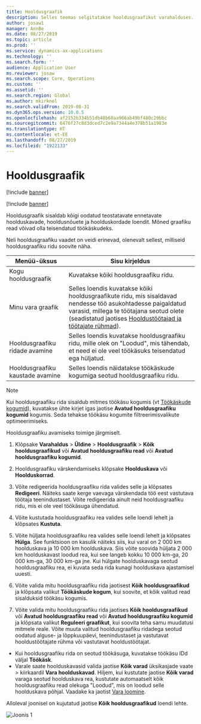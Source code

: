 ```yaml
---
title: Hooldusgraafik
description: Selles teemas selgitatakse hooldusgraafikut varahalduses.
author: josaw1
manager: AnnBe
ms.date: 08/27/2019
ms.topic: article
ms.prod: ''
ms.service: dynamics-ax-applications
ms.technology: ''
ms.search.form: ''
audience: Application User
ms.reviewer: josaw
ms.search.scope: Core, Operations
ms.custom: ''
ms.assetid: ''
ms.search.region: Global
ms.author: mkirknel
ms.search.validFrom: 2019-08-31
ms.dyn365.ops.version: 10.0.5
ms.openlocfilehash: af2152b334b51db48b60aa966ab49bf480c29bbc
ms.sourcegitcommit: 6476f27c8d3dced7c2e9a7344a4e378b51a1983e
ms.translationtype: HT
ms.contentlocale: et-EE
ms.lasthandoff: 08/27/2019
ms.locfileid: "1922133"
---
```

# <a name="maintenance-schedule"></a>Hooldusgraafik

[!include [banner](../../includes/banner.md)]

[!include [banner](../../includes/preview-banner.md)]

Hooldusgraafik sisaldab kõigi oodatud teostatavate ennetavate hoolduskavade, hooldusnõuete ja hoolduskordade loendit. Mõned graafiku read võivad olla teisendatud töökäskudeks.

Neli hooldusgraafiku vaadet on veidi erinevad, olenevalt sellest, milliseid hooldusgraafiku ridu soovite näha.

| Menüü-üksus                  | Sisu kirjeldus                                                                                                                                             |
|----------------------------|----------------------------------------------------------------------------------------------------------------------------------------------------------------------------------------------|
| Kogu hooldusgraafik       | Kuvatakse kõiki hooldusgraafiku ridu.     |
| Minu vara graafik        | Selles loendis kuvatakse kõiki hooldusgraafikute ridu, mis sisaldavad nendesse töö asukohtadesse paigaldatud varasid, millega te töötajana seotud olete (seadistatud jaotises [Hooldustöötajad ja töötajate rühmad](../setup-for-objects/workers-and-worker-groups.md)). |
| Hooldusgraafiku ridade avamine | Selles loendis kuvatakse hooldusgraafiku ridu, mille olek on "Loodud", mis tähendab, et need ei ole veel töökäsuks teisendatud ega hüljatud.                                            |
| Hooldusgraafiku kaustade avamine | Selles loendis näidatakse töökäskude kogumiga seotud hooldusgraafiku ridu.                                                                                                                  |

>[!NOTE]
>Kui hooldusgraafiku rida sisaldub mitmes töökäsu kogumis (vt [Töökäskude kogumid](../work-orders/work-order-pools.md)), kuvatakse ühte kirjet igas jaotise **Avatud hooldusgraafiku kogumid** kogumis. Seda tehakse töökäsu kogumite filtreerimisvalikute optimeerimiseks.

Hooldusgraafiku avamiseks toimige järgmiselt.

1. Klõpsake **Varahaldus** > **Üldine** > **Hooldusgraafik** > **Kõik hooldusgraafikud** või **Avatud hooldusgraafiku read** või **Avatud hooldusgraafiku kogumid**.

2. Hooldusgraafiku värskendamiseks klõpsake **Hoolduskava** või **Hoolduskorrad**. 

3. Võite redigeerida hooldusgraafiku rida valides selle ja klõpsates **Redigeeri**. Näiteks saate kerge vaevaga värskendada töö eest vastutava töötaja teenindustaset. Võite redigeerida ainult neid hooldusgraafiku ridu, mis ei ole veel töökäsuga ühendatud.

4. Võite kustutada hooldusgraafiku rea valides selle loendi lehelt ja klõpsates **Kustuta**.

5. Võite hüljata hooldusgraafiku rea valides selle loendi lehelt ja klõpsates **Hülga**. See funktsioon on kasulik näiteks siis, kui varal on 2 000 km hoolduskava ja 10 000 km hoolduskava. Siis võite soovida hüljata 2 000 km hoolduskavast loodud rea, kui see langeb kokku 10 000 km-ga, 20 000 km-ga, 30 000 km-ga jne. Kui hülgate hoolduskavaga seotud hooldusgraafiku rea, ei kuvata seda rida kunagi hoolduskava ajastamisel uuesti.

6. Võite valida mitu hooldusgraafiku rida jaotisest **Kõik hooldusgraafikud** ja klõpsata valikut **Töökäskude kogum**, kui soovite, et kõik valitud read sisalduksid töökäsu kogumis.

7. Võite valida mitu hooldusgraafiku rida jaotises **Kõik hooldusgraafikud** või **Avatud hooldusgraafiku read** või **Avatud hooldusgraafiku kogumid** ja klõpsata valikut **Reguleeri graafikut**, kui soovita teha samu muudatusi mitmele reale. Võite muuta valitud hooldusgraafiku ridadega seotud oodatud alguse- ja lõppkuupäevi, teenindustaset ja vastutavat hooldustöötajate rühma või vastutavat hooldustöötajat.

- Kui hooldusgraafiku rida on seotud töökäsuga, kuvatakse töökäsu IDd väljal **Töökäsk**.  
- Varale saate hoolduskavasid valida jaotise **Kõik varad** üksikasjade vaate > kiirkaardil **Vara hoolduskavad**. Hiljem, kui kustutate jaotise **Kõik varad** varaga seotud hoolduskava rea, kustutate automaatselt kõik hooldusgraafiku read olekuga "Loodud", mis on loodud selle hoolduskava põhjal. Vaadake ka jaotist [Vara loomine](../objects/create-an-object.md).

Alloleval joonisel on kujutatud jaotise **Kõik hooldusgraafikud** loendi lehte.

![Joonis 1](media/16-preventive-maintenance.png)

